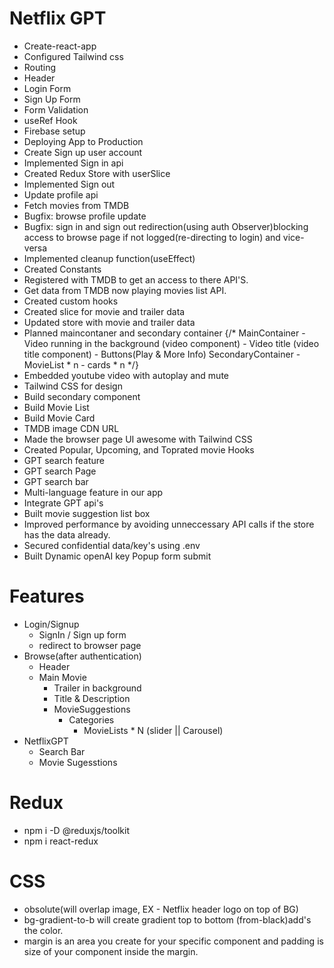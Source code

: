 # Netflix GPT

 - Create-react-app
 - Configured Tailwind css
 - Routing
 - Header
 - Login Form
 - Sign Up Form
 - Form Validation
 - useRef Hook
 - Firebase setup
 - Deploying App to Production
 - Create Sign up user account
 - Implemented Sign in api
 - Created Redux Store with userSlice
 - Implemented Sign out 
 - Update profile api
 - Fetch movies from TMDB
 - Bugfix: browse profile update
 - Bugfix: sign in and sign out redirection(using auth Observer)blocking access to browse page if not logged(re-directing to login) and vice-versa 
 - Implemented cleanup function(useEffect)
 - Created Constants
 - Registered with TMDB to get an access to there API'S.
 - Get data from TMDB now playing movies list API.
 - Created custom hooks
 - Created slice for movie and trailer data
 - Updated store with movie and trailer data
 - Planned maincontaner and secondary container
   {/* 
               MainContainer
                - Video running in the background (video component)
                - Video title (video title component)
                 - Buttons(Play & More Info)
               SecondaryContainer
                - MovieList * n
                  - cards * n
            */}
 - Embedded youtube video with autoplay and mute
 - Tailwind CSS for design
 - Build secondary component
 - Build Movie List
 - Build Movie Card
 - TMDB image CDN URL
 - Made the browser page UI awesome with Tailwind CSS
 - Created Popular, Upcoming, and Toprated movie Hooks
 - GPT search feature
 - GPT search Page
 - GPT search bar
 - Multi-language feature in our app
 - Integrate GPT api's
 - Built movie suggestion list box
 - Improved performance by avoiding unneccessary API calls if the store has the data already.
 - Secured confidential data/key's using .env
 - Built Dynamic openAI key Popup form submit


 



 # Features
  - Login/Signup
     - SignIn / Sign up form
     - redirect to browser page
  - Browse(after authentication)
    - Header
    - Main Movie
       - Trailer in background
       - Title & Description
       - MovieSuggestions
          - Categories
             - MovieLists * N  (slider || Carousel)
  - NetflixGPT
     - Search Bar
     - Movie Sugesstions









# Redux
 - npm i -D @reduxjs/toolkit
 - npm i react-redux








# CSS
  - obsolute(will overlap image, EX - Netflix header logo on top of BG)
  - bg-gradient-to-b will create gradient top to bottom (from-black)add's the color.
  - margin is an area you create for your specific component and padding is size of your component inside the margin.

     
  